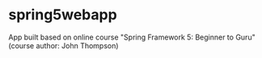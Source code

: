 # spring5webapp
App built based on online course "Spring Framework 5: Beginner to Guru" (course author: John Thompson)
